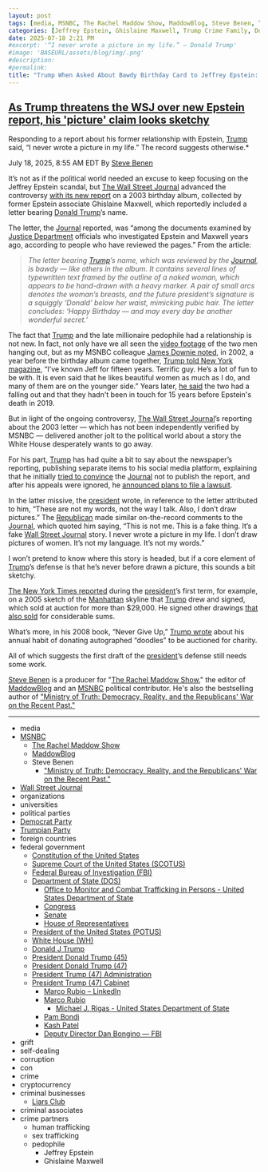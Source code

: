 ```yaml
---
layout: post
tags: [media, MSNBC, The Rachel Maddow Show, MaddowBlog, Steve Benen, “Ministry of Truth –  Democracy Reality and the Republicans’ War on the Recent Past.”, Wall Street Journal, organizations, universities, political parties, Democrat Party, Trumpian Party, foreign countries, federal government, Constitution of the United States, Supreme Court of the United States (SCOTUS), Federal Bureau of Investigation (FBI), Department of State (DOS), Office to Monitor and Combat Trafficking in Persons - United States Department of State, Congress, Senate, House of Representatives, President of the United States (POTUS), White House (WH), Donald J Trump, President Donald Trump (45), President Donald Trump (47), President Trump (47) Administration, President Trump (47) Cabinet, Marco Rubio – LinkedIn, Marco Rubio, Michael J. Rigas - United States Department of State, Pam Bondi, Kash Patel, Deputy Director Dan Bongino — FBI, grift, self-dealing, corruption, con, crime, cryptocurrency, criminal businesses, Liars Club, criminal associates, crime partners, human trafficking, sex trafficking]
categories: [Jeffrey Epstein, Ghislaine Maxwell, Trump Crime Family, Donald Trump]
date: 2025-07-18 2:21 PM
#excerpt: '“I never wrote a picture in my life.” – Donald Trump'
#image: 'BASEURL/assets/blog/img/.png'
#description:
#permalink:
title: "Trump When Asked About Bawdy Birthday Card to Jeffrey Epstein: “I never wrote a picture in my life.”"
---
```



## [As Trump threatens the WSJ over new Epstein report, his 'picture' claim looks sketchy](https://www.msnbc.com/rachel-maddow-show/maddowblog/trump-threatens-wsj-new-epstein-report-picture-claim-looks-sketchy-rcna219545)

Responding to a report about his former relationship with Epstein, [Trump](https://www.donaldjtrump.com/) said, “I never wrote a picture in my life.” The record suggests otherwise.*

July 18, 2025, 8:55 AM EDT
By [Steve Benen](https://www.msnbc.com/author/steve-benen-ncpn433601)

It’s not as if the political world needed an excuse to keep focusing on the Jeffrey Epstein scandal, but [The Wall Street Journal](https://www.wsj.com/) advanced the controversy [with its new report](https://www.wsj.com/politics/trump-jeffrey-epstein-birthday-letter-we-have-certain-things-in-common-f918d796) on a 2003 birthday album, collected by former Epstein associate Ghislaine Maxwell, which reportedly included a letter bearing [Donald Trump](https://www.donaldjtrump.com/)’s name.

The letter, the [Journal](https://www.wsj.com/) reported, was “among the documents examined by [Justice Department](https://www.justice.gov/) officials who investigated Epstein and Maxwell years ago, according to people who have reviewed the pages.” From the article:

> *The letter bearing [Trump](https://www.donaldjtrump.com/)’s name, which was reviewed by the [Journal](https://www.wsj.com/), is bawdy — like others in the album. It contains several lines of typewritten text framed by the outline of a naked woman, which appears to be hand-drawn with a heavy marker. A pair of small arcs denotes the woman’s breasts, and the future president’s signature is a squiggly ‘Donald’ below her waist, mimicking pubic hair. The letter concludes: ‘Happy Birthday — and may every day be another wonderful secret.’*

The fact that [Trump](https://www.donaldjtrump.com/) and the late millionaire pedophile had a relationship is not new. In fact, not only have we all seen the [video footage](https://www.youtube.com/shorts/OrCdLnd_It8) of the two men hanging out, but as my MSNBC colleague [James Downie noted](https://www.msnbc.com/top-stories/latest/epstein-trump-wall-street-journal-letter-rcna219501), in 2002, a year before the birthday album came together, [Trump told New York magazine](https://nymag.com/nymetro/news/people/n_7912/#print), “I’ve known Jeff for fifteen years. Terrific guy. He’s a lot of fun to be with. It is even said that he likes beautiful women as much as I do, and many of them are on the younger side.” Years later, [he said](https://www.nbcnews.com/politics/donald-trump/trump-epstein-called-epstein-files-say-relationship-rcna161354) the two had a falling out and that they hadn't been in touch for 15 years before Epstein's death in 2019.

But in light of the ongoing controversy, [The Wall Street Journal](https://www.wsj.com/)’s reporting about the 2003 letter — which has not been independently verified by MSNBC — delivered another jolt to the political world about a story the White House desperately wants to go away.

For his part, [Trump](https://www.donaldjtrump.com/) has had quite a bit to say about the newspaper’s reporting, publishing separate items to his social media platform, explaining that he initially [tried to convince](https://truthsocial.com/@realDonaldTrump](https://www.donaldjtrump.com/)/114871422727186590) the [Journal](https://www.wsj.com/) not to publish the report, and after his appeals were ignored, he [announced plans to file a lawsuit](https://truthsocial.com/@realDonaldTrump](https://www.donaldjtrump.com/)/114871752316281496).

In the latter missive, the [president](https://www.donaldjtrump.com/) wrote, in reference to the letter attributed to him, “These are not my words, not the way I talk. Also, I don’t draw pictures.” The [Republican](https://www.gop.com/) made similar on-the-record comments to the [Journal](https://www.wsj.com/), which quoted him saying, “This is not me. This is a fake thing. It’s a fake [Wall Street Journal](https://www.wsj.com/) story. I never wrote a picture in my life. I don’t draw pictures of women. It’s not my language. It’s not my words.”

I won’t pretend to know where this story is headed, but if a core element of [Trump](https://www.donaldjtrump.com/)’s defense is that he’s never before drawn a picture, this sounds a bit sketchy.

[The New York Times reported](https://www.nytimes.com/2017/07/28/us/trump-manhattan-skyline-drawing-auction.html) during the [president](https://www.donaldjtrump.com/)’s first term, for example, on a 2005 sketch of the [Manhattan](https://www.nyc.gov/site/cau/community-boards/manhattan-boards.page) skyline that [Trump](https://www.donaldjtrump.com/) drew and signed, which sold at auction for more than $29,000. He signed other drawings [that also sold](https://www.vanityfair.com/style/2017/11/donald-trump-drawing-sold-for-thousands) for considerable sums.

What’s more, in his 2008 book, “Never Give Up,” [Trump wrote](https://www.newsweek.com/donald-trump-drawings-scrutiny-jeffrey-epstein-birthday-letter-2100562) about his annual habit of donating autographed “doodles” to be auctioned for charity.

All of which suggests the first draft of the [president](https://www.donaldjtrump.com/)’s defense still needs some work.

[Steve Benen](https://www.msnbc.com/author/steve-benen-ncpn433601) is a producer for "[The Rachel Maddow Show](https://www.msnbc.com/rachel-maddow-show)," the editor of [MaddowBlog](https://www.msnbc.com/rachel-maddow-show) and an [MSNBC](https://www.msnbc.com/) political contributor. He's also the bestselling author of ["Ministry of Truth: Democracy, Reality, and the Republicans' War on the Recent Past."](https://www.harpercollins.com/products/ministry-of-truth-steve-benen)

----
- media
- [MSNBC](https://www.msnbc.com/)
    - [The Rachel Maddow Show](https://www.msnbc.com/rachel-maddow-show)
    - [MaddowBlog](https://www.msnbc.com/rachel-maddow-show) 
    - Steve Benen
        - ["Ministry of Truth: Democracy, Reality, and the Republicans' War on the Recent Past."](https://www.harpercollins.com/products/ministry-of-truth-steve-benen)
- [Wall Street Journal](https://www.wsj.com/)
- organizations 
- universities 
- political parties 
- [Democrat Party](https://www.democrats.org/)
- [Trumpian Party](https://www.gop.com/)
- foreign countries 
- federal government 
    - [Constitution of the United States](https://constitution.congress.gov/)
    - [Supreme Court of the United States (SCOTUS)](https://www.supremecourt.gov/)
    - [Federal Bureau of Investigation (FBI)](https://www.fbi.gov/)
    - [Department of State (DOS)](https://www.state.gov/)
        - [Office to Monitor and Combat Trafficking in Persons - United States Department of State](https://www.state.gov/bureaus-offices/under-secretary-for-foreign-assistance-humanitarian-affairs-and-religious-freedom/office-to-monitor-and-combat-trafficking-in-persons)
        - [Congress](https;//www.congress.gov/)
        - [Senate](https://www.senate.gov/)
        - [House of Representatives](https://www.house.gov/)
    - [President of the United States (POTUS)](https://www.whitehouse.gov/)
    - [White House (WH)](https://www.whitehouse.gov/)
    - [Donald J Trump](https://www.donaldjtrump.com/)
    - [President Donald Trump (45)](https://trumpwhitehouse.archives.gov/)
    - [President Donald Trump (47)](https://www.whitehouse.gov/administration/donald-j-trump/)
    - [President Trump (47) Administration](https://www.whitehouse.gov/administration/)
    - [President Trump (47) Cabinet](https://www.whitehouse.gov/administration/the-cabinet/)
        - [Marco Rubio – LinkedIn](https://www.linkedin.com/in/marcorubio16/)
        - [Marco Rubio](https://www.state.gov/biographies/marco-rubio/)
            - [Michael J. Rigas - United States Department of State](https://www.state.gov/biographies/michael-j-rigas)
        - [Pam Bondi](https://www.justice.gov/ag/staff-profile/meet-attorney-general)
        - [Kash Patel](https://www.fbi.gov/about/leadership-and-structure/director-patel)
        - [Deputy Director Dan Bongino — FBI](https://www.fbi.gov/about/leadership-and-structure/deputy-director-dan-bongino)
- grift
- self-dealing
- corruption
- con
- crime
- cryptocurrency 
- criminal businesses
    - [Liars Club](https://truthsocial.com/)
- criminal associates
- crime partners
    - human trafficking 
    - sex trafficking 
    - pedophile 
        - Jeffrey Epstein 
        - Ghislaine Maxwell
